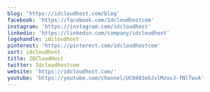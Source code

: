 ```yaml
---
blog: 'https://idcloudhost.com/blog'
facebook: 'https://facebook.com/Idcloudhostcom'
instagram: 'https://instagram.com/idcloudhost'
linkedin: 'https://linkedin.com/company/idcloudhost'
logohandle: idcloudhost
pinterest: 'https://pinterest.com/idcloudhostcom'
sort: idcloudhost
title: IDCloudHost
twitter: Idcloudhostcom
website: 'https://idcloudhost.com/'
youtube: 'https://youtube.com/channel/UC0483ebJvlMzovJ-fNlTwvA'
---
```

